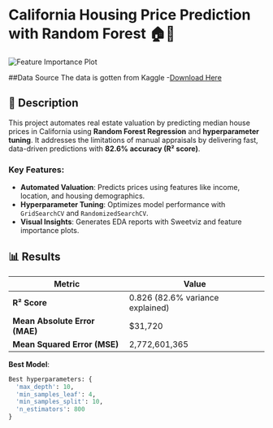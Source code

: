 # California Housing Price Prediction with Random Forest 🏠🌲

![Feature Importance Plot]()  


##Data Source
The data is gotten from Kaggle
-[Download Here](https://www.kaggle.com/datasets/camnugent/california-housing-prices)

## 📝 Description  
This project automates real estate valuation by predicting median house prices in California using **Random Forest Regression** and **hyperparameter tuning**. It addresses the limitations of manual appraisals by delivering fast, data-driven predictions with **82.6% accuracy (R² score)**.  

### Key Features:
- **Automated Valuation**: Predicts prices using features like income, location, and housing demographics.
- **Hyperparameter Tuning**: Optimizes model performance with `GridSearchCV` and `RandomizedSearchCV`.
- **Visual Insights**: Generates EDA reports with Sweetviz and feature importance plots.

## 📊 Results  
| Metric               | Value                     |
|----------------------|---------------------------|
| **R² Score**         | 0.826 (82.6% variance explained) |
| **Mean Absolute Error (MAE)** | $31,720          |
| **Mean Squared Error (MSE)**  | 2,772,601,365    |

**Best Model**:  
```python
Best hyperparameters: {
  'max_depth': 10,
  'min_samples_leaf': 4,
  'min_samples_split': 10,
  'n_estimators': 800
}
